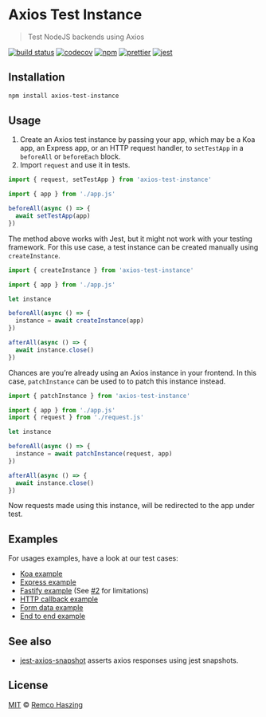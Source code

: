 # Axios Test Instance

> Test NodeJS backends using Axios

[![build status](https://github.com/remcohaszing/axios-test-instance/workflows/ci/badge.svg)](https://github.com/remcohaszing/axios-test-instance/actions/workflows/ci.yaml)
[![codecov](https://codecov.io/gh/remcohaszing/axios-test-instance/branch/main/graph/badge.svg)](https://codecov.io/gh/remcohaszing/axios-test-instance)
[![npm](https://img.shields.io/npm/v/axios-test-instance)](https://www.npmjs.com/package/axios-test-instance)
[![prettier](https://img.shields.io/badge/code_style-prettier-ff69b4.svg)](https://prettier.io)
[![jest](https://jestjs.io/img/jest-badge.svg)](https://jestjs.io)

## Installation

```sh
npm install axios-test-instance
```

## Usage

1. Create an Axios test instance by passing your app, which may be a Koa app, an Express app, or an
   HTTP request handler, to `setTestApp` in a `beforeAll` or `beforeEach` block.
2. Import `request` and use it in tests.

```js
import { request, setTestApp } from 'axios-test-instance'

import { app } from './app.js'

beforeAll(async () => {
  await setTestApp(app)
})
```

The method above works with Jest, but it might not work with your testing framework. For this use
case, a test instance can be created manually using `createInstance`.

```js
import { createInstance } from 'axios-test-instance'

import { app } from './app.js'

let instance

beforeAll(async () => {
  instance = await createInstance(app)
})

afterAll(async () => {
  await instance.close()
})
```

Chances are you’re already using an Axios instance in your frontend. In this case, `patchInstance`
can be used to to patch this instance instead.

```js
import { patchInstance } from 'axios-test-instance'

import { app } from './app.js'
import { request } from './request.js'

let instance

beforeAll(async () => {
  instance = await patchInstance(request, app)
})

afterAll(async () => {
  await instance.close()
})
```

Now requests made using this instance, will be redirected to the app under test.

## Examples

For usages examples, have a look at our test cases:

- [Koa example](__tests__/koa.ts)
- [Express example](__tests__/express.ts)
- [Fastify example](__tests__/fastify.ts) (See
  [#2](https://github.com/remcohaszing/axios-test-instance/issues/2) for limitations)
- [HTTP callback example](__tests__/callback.ts)
- [Form data example](__tests__/form-data.ts)
- [End to end example](__tests__/e2e.ts)

## See also

- [jest-axios-snapshot](https://github.com/remcohaszing/jest-axios-snapshot) asserts axios responses
  using jest snapshots.

## License

[MIT](LICENSE.md) © [Remco Haszing](https://github.com/remcohaszing)
